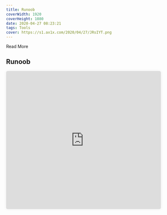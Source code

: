 ```yaml
---
title: Runoob
coverWidth: 1920
coverHeight: 1080
date: 2020-04-27 08:23:21
tags: Tools
cover: https://s1.ax1x.com/2020/04/27/JRsIYT.png
---
```


Read More
<!-- more -->

## Runoob

<iframe style="width:100%;height:450px;box-shadow:0px 0px 10px #eee;border-radius:5px" src="https://c.runoob.com/" frameborder="0" allowvr allowfullscreen mozallowfullscreen="true" webkitallowfullscreen="true" onmousewheel="">
</iframe>
